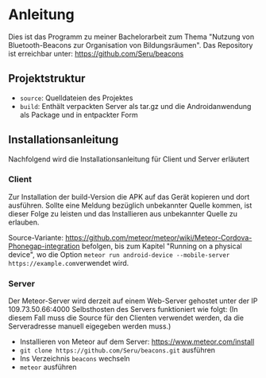 # Anleitung
Dies ist das Programm zu meiner Bachelorarbeit zum Thema "Nutzung von Bluetooth-Beacons zur Organisation von Bildungsräumen".
Das Repository ist erreichbar unter: https://github.com/Seru/beacons

## Projektstruktur
- `source`: Quelldateien des Projektes
- `build`: Enthält verpackten Server als tar.gz und die Androidanwendung als Package und in entpackter Form

## Installationsanleitung
Nachfolgend wird die Installationsanleitung für Client und Server erläutert

### Client
Zur Installation der build-Version die APK auf das Gerät kopieren und dort ausführen.
Sollte eine Meldung bezüglich unbekannter Quelle kommen, ist dieser Folge zu leisten und das Installieren aus unbekannter Quelle zu erlauben.

Source-Variante: https://github.com/meteor/meteor/wiki/Meteor-Cordova-Phonegap-integration befolgen, bis zum Kapitel "Running on a physical device", wo die Option `meteor run android-device --mobile-server https://example.com`verwendet wird.

### Server
Der Meteor-Server wird derzeit auf einem Web-Server gehostet unter der IP 109.73.50.66:4000
Selbsthosten des Servers funktioniert wie folgt:
(In diesem Fall muss die Source für den Clienten verwendet werden, da die Serveradresse manuell eigegeben werden muss.)
- Installieren von Meteor auf dem Server: https://www.meteor.com/install
- `git clone https://github.com/Seru/beacons.git` ausführen
- Ins Verzeichnis `beacons` wechseln
- `meteor` ausführen
